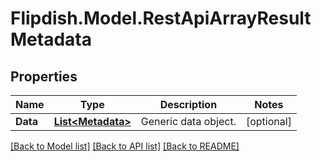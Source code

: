 # Flipdish.Model.RestApiArrayResultMetadata
## Properties

Name | Type | Description | Notes
------------ | ------------- | ------------- | -------------
**Data** | [**List&lt;Metadata&gt;**](Metadata.md) | Generic data object. | [optional] 

[[Back to Model list]](../README.md#documentation-for-models) [[Back to API list]](../README.md#documentation-for-api-endpoints) [[Back to README]](../README.md)

